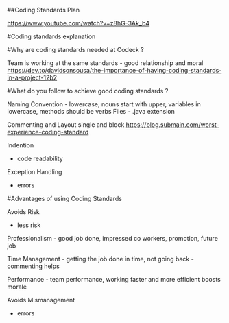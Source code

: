 ##Coding Standards Plan

https://www.youtube.com/watch?v=z8hG-3Ak_b4

#Coding standards explanation

#Why are coding standards needed at Codeck ?

Team is working at the same standards - good relationship and moral
https://dev.to/davidsonsousa/the-importance-of-having-coding-standards-in-a-project-12b2

#What do you follow to achieve good coding standards ?

Naming Convention - lowercase, nouns start with upper, variables in lowercase, methods should be verbs
Files - .java extension

Commenting and Layout 
 single and block
https://blog.submain.com/worst-experience-coding-standard

Indention 
- code readability

Exception Handling 
- errors 

#Advantages of using Coding Standards

Avoids Risk 
- less risk

Professionalism - good job done, impressed co workers, promotion, future job

Time Management - getting the job done in time, not going back - commenting helps

Performance - team performance, working faster and more efficient boosts morale 

Avoids Mismanagement 
- errors

